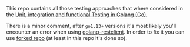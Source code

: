 This repo contains all those testing approaches that where considered in the [Unit, integration and functional Testing in Golang (Go)](https://www.udemy.com/course/unit-integration-and-functional-testing-in-golang-go/).

There is a minor comment, after `go1.13+` versions it's most likely you'll encounter an error
when using [golang-restclient](https://github.com/mercadolibre/golang-restclient). In order to fix it
you can use [forked repo](https://github.com/federicoleon/golang-restclient) (at least in this repo it's done so).
